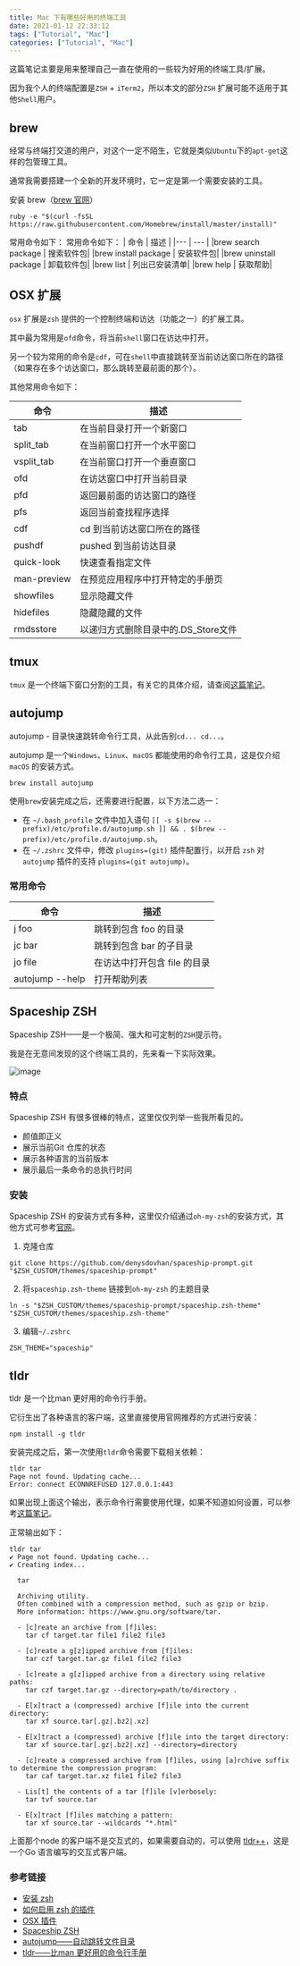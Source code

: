 ```yaml
---
title: Mac 下有哪些好用的终端工具
date: 2021-01-12 22:33:12
tags: ["Tutorial", "Mac"]
categories: ["Tutorial", "Mac"]
---
```


这篇笔记主要是用来整理自己一直在使用的一些较为好用的终端工具/扩展。

<!-- more -->

因为我个人的终端配置是`ZSH` + `iTerm2`，所以本文的部分`ZSH` 扩展可能不适用于其他`Shell`用户。

## brew 
经常与终端打交道的用户，对这个一定不陌生，它就是类似`Ubuntu`下的`apt-get`这样的包管理工具。

通常我需要搭建一个全新的开发环境时，它一定是第一个需要安装的工具。

安装 brew（[brew 官网](https://brew.sh/)）
```
ruby -e "$(curl -fsSL https://raw.githubusercontent.com/Homebrew/install/master/install)"
```

常用命令如下：
常用命令如下：
| 命令 | 描述 |
|--- | --- |
|brew search package | 搜索软件包|
|brew install package | 安装软件包|
|brew uninstall package | 卸载软件包|
|brew list | 列出已安装清单|
|brew help | 获取帮助|

## OSX 扩展
`osx` 扩展是`zsh` 提供的一个控制终端和访达（功能之一）的扩展工具。

其中最为常用是`ofd`命令，将当前`shell`窗口在访达中打开。

另一个较为常用的命令是`cdf`，可在`shell`中直接跳转至当前访达窗口所在的路径（如果存在多个访达窗口，那么跳转至最前面的那个）。

其他常用命令如下：

命令 | 描述
---|---
tab | 在当前目录打开一个新窗口
split_tab | 在当前窗口打开一个水平窗口
vsplit_tab | 在当前窗口打开一个垂直窗口
ofd | 在访达窗口中打开当前目录
pfd | 返回最前面的访达窗口的路径
pfs | 返回当前查找程序选择
cdf | cd 到当前访达窗口所在的路径
pushdf | pushed 到当前访达目录
quick-look | 快速查看指定文件
man-preview | 在预览应用程序中打开特定的手册页
showfiles | 显示隐藏文件
hidefiles | 隐藏隐藏的文件
rmdsstore | 以递归方式删除目录中的.DS_Store文件

## tmux
`tmux` 是一个终端下窗口分割的工具，有关它的具体介绍，请查阅[这篇笔记](https://www.0x2beace.com/tmux-quick-start/)。

## autojump
autojump - 目录快速跳转命令行工具，从此告别`cd... cd...`。

autojump 是一个`Windows`、`Linux`、`macOS` 都能使用的命令行工具，这是仅介绍`macOS` 的安装方式。

```
brew install autojump
```
使用`brew`安装完成之后，还需要进行配置，以下方法二选一：
* 在 `~/.bash_profile` 文件中加入语句 `[[ -s $(brew --prefix)/etc/profile.d/autojump.sh ]] && . $(brew --prefix)/etc/profile.d/autojump.sh`。
* 在 `~/.zshrc` 文件中，修改 `plugins=(git)` 插件配置行，以开启 `zsh` 对 `autojump` 插件的支持 `plugins=(git autojump)`。

### 常用命令
命令 | 描述
--- | ---
j foo | 跳转到包含 foo 的目录
jc bar | 跳转到包含 bar 的子目录
jo file | 在访达中打开包含 file 的目录
autojump --help | 打开帮助列表

## Spaceship ZSH
Spaceship ZSH——是一个极简、强大和可定制的`ZSH`提示符。

我是在无意间发现的这个终端工具的，先来看一下实际效果。

![image](https://user-images.githubusercontent.com/10276208/36086434-5de52ace-0ff2-11e8-8299-c67f9ab4e9bd.gif)

### 特点
Spaceship ZSH 有很多很棒的特点，这里仅仅列举一些我所看见的。

* 颜值即正义
* 展示当前Git 仓库的状态
* 展示各种语言的当前版本
* 展示最后一条命令的总执行时间

### 安装
Spaceship ZSH 的安装方式有多种，这里仅介绍通过`oh-my-zsh`的安装方式，其他方式可参考[官网](https://denysdovhan.com/spaceship-prompt/)。

1. 克隆仓库
```
git clone https://github.com/denysdovhan/spaceship-prompt.git "$ZSH_CUSTOM/themes/spaceship-prompt"
```
2. 将`spaceship.zsh-theme` 链接到`oh-my-zsh` 的主题目录
```
ln -s "$ZSH_CUSTOM/themes/spaceship-prompt/spaceship.zsh-theme" "$ZSH_CUSTOM/themes/spaceship.zsh-theme"
```
3. 编辑`~/.zshrc`
```
ZSH_THEME="spaceship"
```

## tldr
tldr 是一个比man 更好用的命令行手册。

它衍生出了各种语言的客户端，这里直接使用官网推荐的方式进行安装：
```
npm install -g tldr
```

安装完成之后，第一次使用`tldr`命令需要下载相关依赖：
```
tldr tar
Page not found. Updating cache...
Error: connect ECONNREFUSED 127.0.0.1:443
```
如果出现上面这个输出，表示命令行需要使用代理，如果不知道如何设置，可以参考[这篇笔记](https://www.0x2beace.com/how-to-make-terminal-commands-go-through-proxy/)。

正常输出如下：
```
tldr tar
✔ Page not found. Updating cache...
✔ Creating index...

  tar

  Archiving utility.
  Often combined with a compression method, such as gzip or bzip.
  More information: https://www.gnu.org/software/tar.

  - [c]reate an archive from [f]iles:
    tar cf target.tar file1 file2 file3

  - [c]reate a g[z]ipped archive from [f]iles:
    tar czf target.tar.gz file1 file2 file3

  - [c]reate a g[z]ipped archive from a directory using relative paths:
    tar czf target.tar.gz --directory=path/to/directory .

  - E[x]tract a (compressed) archive [f]ile into the current directory:
    tar xf source.tar[.gz|.bz2|.xz]

  - E[x]tract a (compressed) archive [f]ile into the target directory:
    tar xf source.tar[.gz|.bz2|.xz] --directory=directory

  - [c]reate a compressed archive from [f]iles, using [a]rchive suffix to determine the compression program:
    tar caf target.tar.xz file1 file2 file3

  - Lis[t] the contents of a tar [f]ile [v]erbosely:
    tar tvf source.tar

  - E[x]tract [f]iles matching a pattern:
    tar xf source.tar --wildcards "*.html"
```
上面那个node 的客户端不是交互式的，如果需要自动的，可以使用 [tldr++](https://github.com/isacikgoz/tldr)，这是一个Go 语言编写的交互式客户端。

### 参考链接
* [安装 zsh](https://github.com/robbyrussell/oh-my-zsh)
* [如何启用 zsh 的插件](https://github.com/ohmyzsh/ohmyzsh#enabling-plugins)
* [OSX 插件](https://github.com/robbyrussell/oh-my-zsh/tree/master/plugins/osx)
* [Spaceship ZSH](https://github.com/denysdovhan/spaceship-prompt#installing)
* [autojump——自动跳转文件目录](https://github.com/wting/autojump)
* [tldr——比man 更好用的命令行手册](https://github.com/tldr-pages/tldr)
